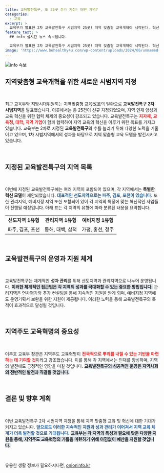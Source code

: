 ```yaml
---
title: 교육발전특구, 또 25곳 추가 지정! 어떤 지역?
categories:
  - 교육
excerpt: >
  교육부가 발표한 2차 교육발전특구 시범지역 25곳! 지역 맞춤형 교육개혁이 시작된다. 혁신의 모델이 될 이 지역들, 과연 어떤 변화가 일어날까? 클릭해 더 알아보세요!
feature_text: >
  ## info 실시간 뉴스 속보입니다.

  교육부가 발표한 2차 교육발전특구 시범지역 25곳! 지역 맞춤형 교육개혁이 시작된다. 혁신의 모델이 될 이 지역들, 과연 어떤 변화가 일어날까? 클릭해 더 알아보세요!
image: 'https://www.behealthy4u.com/wp-content/uploads/2024/06/unnamed-file.png'
---
```


<p><img src="https://www.behealthy4u.com/wp-content/uploads/2024/06/unnamed-file.png" alt="info 속보" /></p>

<h2 data-ke-size="size26">지역맞춤형 교육개혁을 위한 새로운 시범지역 지정</h2>

<p data-ke-size="size16">&nbsp;</p>

<p>최근 교육부와 지방시대위원회는 지역맞춤형 교육改革의 일환으로 <strong>교육발전특구 2차 시범지역</strong>을 발표했습니다. 이곳에서는 총 25건이 신규 지정되었으며, 지역 인재 양성과 교육 혁신을 위한 협력 체제의 중요성이 강조되고 있습니다. 교육발전특구는 <b><span style="color: #ee2323;">지자체, 교육청, 대학, 지역 기업</span></b>이 함께 협력하여 지역 교육의 혁신을 이루기 위한 목표를 가지고 있습니다. 교육부는 2차로 지정된 <strong>교육발전특구</strong>의 수를 늘리기 위해 다양한 노력을 기울이고 있으며, 1차 시범지역에서의 성과를 바탕으로 지역 맞춤형 교육 모델을 발전시키고 있습니다.</p>

<p data-ke-size="size16">&nbsp;</p>

<h2 data-ke-size="size26">지정된 교육발전특구의 지역 목록</h2>

<p data-ke-size="size16">&nbsp;</p>

<p>이번에 지정된 교육발전특구에는 여러 지역이 포함되어 있으며, 각 지역에서는 <strong>특별한 혁신 모델</strong>이 제안되었습니다. <b><span style="color: #1a5490;">대표적인 선도지역으로는 파주, 김포, 포천이 있습니다.</span></b> 또한 관리지역, 예비지정 지역 또한 포함되어 있어 각 지역의 특징에 맞는 혁신적인 사업들이 진행될 예정입니다. 아래 표는 각 지역의 유형에 따라 분류된 내용을 요약합니다.</p>

<table style="width: 100%; border-collapse: collapse;">
    <tr>
        <td style="text-align: center; height: 17px;"><b>선도지역 1유형</b></td>
        <td style="text-align: center; height: 17px;"><b>관리지역 1유형</b></td>
        <td style="text-align: center; height: 17px;"><b>예비지정 1유형</b></td>
    </tr>
    <tr>
        <td style="text-align: center; height: 17px;">파주, 김포, 포천</td>
        <td style="text-align: center; height: 17px;">동해, 태백, 삼척</td>
        <td style="text-align: center; height: 17px;">가평, 홍천, 청주</td>
    </tr>
</table>

<p data-ke-size="size16">&nbsp;</p>

<h2 data-ke-size="size26">교육발전특구의 운영과 지원 체계</h2>

<p data-ke-size="size16">&nbsp;</p>

<p>교육발전특구는 체계적인 <strong>성과 관리</strong>를 위해 선도지역과 관리지역으로 나누어 운영됩니다. <b><span style="background-color: #21538527;">이러한 체계적인 접근법은 각 지역의 성과를 극대화할 수 있는 중요한 방법입니다.</span></b> 관리지역은 연차평가와 추가 컨설팅을 통해 지속적인 지원을 받게 되며, 예비지정 지역에도 운영기획서 보완을 위한 지원이 제공됩니다. 이러한 노력을 통해 교육발전특구의 목적이 효과적으로 달성될 것입니다.</p>

<p data-ke-size="size16">&nbsp;</p>

<h2 data-ke-size="size26">지역주도 교육혁명의 중요성</h2>

<p data-ke-size="size16">&nbsp;</p>

<p>이주호 교육부 장관은 지역주도 교육혁명이 <b><span style="color: #ee2323;">전국적으로 뿌리를 내릴 수 있는 기반을 마련하는 데 기여할 것</span></b>이라고 강조했습니다. 이를 통해 각 지역에서는 인재를 양성하며, 지역의 발전에도 긍정적인 영향을 미칠 것입니다. <b><span style="background-color: #21538527;">교육발전특구의 성공적인 운영은 지역사회의 전반적인 발전과 직결될 것입니다.</span></b></p>

<p data-ke-size="size16">&nbsp;</p>

<h2 data-ke-size="size26">결론 및 향후 계획</h2>

<p data-ke-size="size16">&nbsp;</p>

<p>이번 교육발전특구 2차 시범지역 지정을 통해 지역 맞춤형 교육 및 혁신에 대한 기대가 커지고 있습니다. <b><span style="color: #1a5490;">앞으로도 이러한 지속적인 지원과 성과 관리가 이어져서 지역 교육 체계가 더욱 발전할 것으로 기대됩니다.</span></b> <b><span style="background-color: #21538527;">교육부는 각 지역의 특성과 필요에 맞춘 다양한 지원을 통해, 지역주도 교육혁명의 기틀을 마련하기 위해 아낌없이 예산을 지원할 것입니다.</span></b></p>

<p data-ke-size="size16">&nbsp;</p>
유용한 생활 정보가 필요하시다면, <a href="https://onioninfo.kr" rel="dofollow">onioninfo.kr</a>


